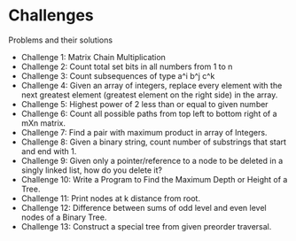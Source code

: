 # Challenges
Problems and their solutions

* Challenge 1: Matrix Chain Multiplication 
* Challenge 2: Count total set bits in all numbers from 1 to n
* Challenge 3: Count subsequences of type a^i b^j c^k
* Challenge 4: Given an array of integers, replace every element with the next greatest element (greatest element on the right side) in the array.
* Challenge 5: Highest power of 2 less than or equal to given number
* Challenge 6: Count all possible paths from top left to bottom right of a mXn matrix.
* Challenge 7: Find a pair with maximum product in array of Integers.
* Challenge 8: Given a binary string, count number of substrings that start and end with 1.
* Challenge 9: Given only a pointer/reference to a node to be deleted in a singly linked list, how do you delete it?
* Challenge 10: Write a Program to Find the Maximum Depth or Height of a Tree.
* Challenge 11: Print nodes at k distance from root.
* Challenge 12: Difference between sums of odd level and even level nodes of a Binary Tree.
* Challenge 13: Construct a special tree from given preorder traversal.